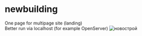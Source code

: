 # newbuilding
One page for multipage site (landing) <br>
Better run via localhost (for example OpenServer)
![новострой](https://user-images.githubusercontent.com/87609018/223204668-6940181d-0644-444a-b715-da25c36623bd.jpg)
